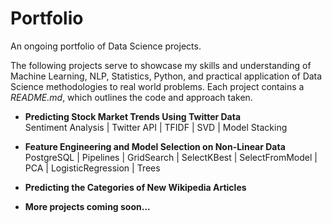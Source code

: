 # Portfolio
An ongoing portfolio of Data Science projects.

The following projects serve to showcase my skills and understanding of Machine Learning, NLP, Statistics, Python, and practical application of Data Science methodologies to real world problems. Each project contains a *README.md*, which outlines the code and approach taken.

* **Predicting Stock Market Trends Using Twitter Data**
<br>Sentiment Analysis | Twitter API | TFIDF | SVD | Model Stacking
* **Feature Engineering and Model Selection on Non-Linear Data**
<br>PostgreSQL | Pipelines | GridSearch | SelectKBest | SelectFromModel | PCA | LogisticRegression | Trees
* **Predicting the Categories of New Wikipedia Articles**

* **More projects coming soon...**
